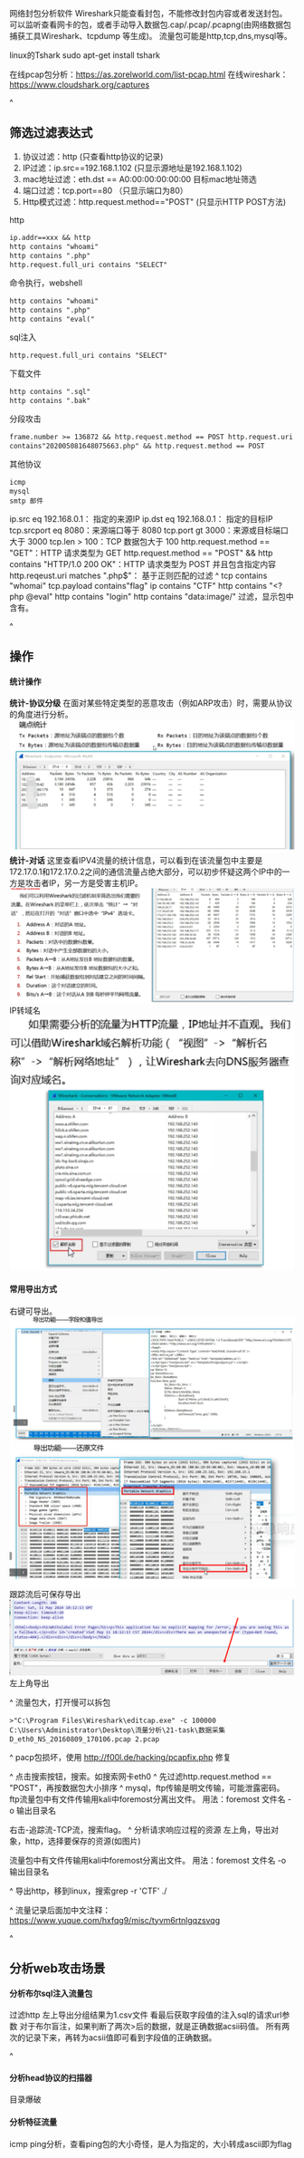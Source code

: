 网络封包分析软件
Wireshark只能查看封包，不能修改封包内容或者发送封包。
可以监听查看网卡的包，或者手动导入数据包.cap/.pcap/.pcapng(由网络数据包捕获工具Wireshark、tcpdump 等生成)。
流量包可能是http,tcp,dns,mysql等。

linux的Tshark
sudo apt-get install tshark

在线pcap包分析：<https://as.zorelworld.com/list-pcap.html>
在线wireshark：https://www.cloudshark.org/captures

^
## **筛选过滤表达式**
1. 协议过滤：http (只查看http协议的记录)
2. IP过滤：ip.src==192.168.1.102 (只显示源地址是192.168.1.102)
3. mac地址过滤：eth.dst == A0:00:00:00:00:00 目标mac地址筛选 
4. 端口过滤：tcp.port==80 （只显示端口为80）
5. Http模式过滤：http.request.method=="POST" (只显示HTTP POST方法) 

http
```
ip.addr==xxx && http
http contains "whoami"
http contains ".php"
http.request.full_uri contains "SELECT"
```
命令执行，webshell
```
http contains "whoami"
http contains ".php"
http contains "eval("
```
sql注入
```
http.request.full_uri contains "SELECT"
```
下载文件
```
http contains ".sql"
http contains ".bak"
```
分段攻击
```
frame.number >= 136872 && http.request.method == POST http.request.uri contains"202005081648075663.php" && http.request.method == POST
```
其他协议
```
icmp
mysql
smtp 邮件
```
ip.src eq 192.168.0.1： 指定的来源IP
ip.dst eq 192.168.0.1： 指定的目标IP 
tcp.srcport eq 8080：来源端口等于 8080
tcp.port gt 3000：来源或目标端口大于 3000 
tcp.len > 100：TCP 数据包大于 100 
http.request.method == "GET"：HTTP 请求类型为 GET 
http.request.method == "POST" && http contains "HTTP/1.0 200 OK"：HTTP 请求类型为 POST 并且包含指定内容
http.reqeust.uri matches ".php$"： 基于正则匹配的过滤
^
tcp contains "whomai"
tcp.payload contains"flag"
ip contains "CTF"
http contains "<?php @eval"
http contains "login"
http contains "data:image/"
过滤，显示包中含有。


^
## **操作**
#### **统计操作**
**统计-协议分级**
在面对某些特定类型的恶意攻击（例如ARP攻击）时，需要从协议的角度进行分析。
![](.topwrite/assets/image_1729043664736.png)
**统计-对话**
这里查看IPV4流量的统计信息，可以看到在该流量包中主要是172.17.0.1和172.17.0.2之间的通信流量占绝大部分，可以初步怀疑这两个IP中的一方是攻击者IP，另一方是受害主机IP。
![](.topwrite/assets/image_1729042592994.png)
IP转域名
![](.topwrite/assets/image_1729044053724.png)

#### **常用导出方式**
右键可导出。
![](.topwrite/assets/image_1729043720157.png)
![](.topwrite/assets/image_1729043757390.png)
跟踪流后可保存导出
![](.topwrite/assets/image_1729043883235.png)
左上角导出

^
流量包大，打开慢可以拆包
```
>"C:\Program Files\Wireshark\editcap.exe" -c 100000 C:\Users\Administrator\Desktop\流量分析\21-task\数据采集D_eth0_NS_20160809_170106.pcap 2.pcap
```


^
pacp包损坏，使用 http://f00l.de/hacking/pcapfix.php 修复

^
点击搜索按钮，搜索。如搜索网卡eth0
^
先过滤http.request.method == "POST"，再按数据包大小排序
^
mysql，ftp传输是明文传输，可能泄露密码。
ftp流量包中有文件传输用kali中foremost分离出文件。
用法：foremost 文件名 -o 输出目录名


右击-追踪流-TCP流，搜索flag。
^
分析请求响应过程的资源
左上角，导出对象，http，选择要保存的资源(如图片)

流量包中有文件传输用kali中foremost分离出文件。
用法：foremost 文件名 -o 输出目录名

^
导出http，移到linux，搜索grep -r 'CTF' ./

^
流量记录后面加中文注释：
<https://www.yuque.com/hxfqg9/misc/tyvm6rtnlgqzsvqg>










^
## **分析web攻击场景**
#### **分析布尔sql注入流量包**
过滤http
左上导出分组结果为1.csv文件
看最后获取字段值的注入sql的请求url参数
对于布尔盲注，如果判断了两次>后的数据，就是正确数据acsii码值。
所有两次的记录下来，再转为acsii值即可看到字段值的正确数据。


^
#### **分析head协议的扫描器**
目录爆破

#### **分析特征流量**
icmp
ping分析，查看ping包的大小奇怪，是人为指定的，大小转成ascii即为flag